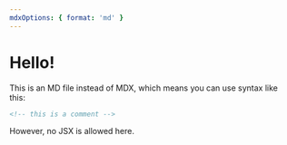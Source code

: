 ```yaml
---
mdxOptions: { format: 'md' }
---
```


# Hello!

This is an MD file instead of MDX, which means you can use syntax like this:

```md
<!-- this is a comment -->
```

<!-- this is a comment -->

However, no JSX is allowed here.
